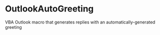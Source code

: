 # OutlookAutoGreeting
VBA Outlook macro that generates replies with an automatically-generated greeting
